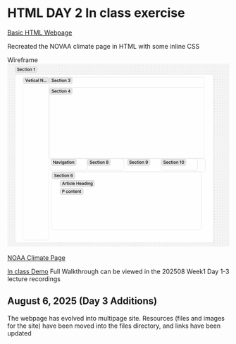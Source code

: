 # HTML DAY 2 In class exercise

[Basic HTML Webpage](https://codecrew-codeschool.github.io/Week1_HTML_lessons_202508/)


Recreated the NOVAA climate page in HTML with some inline CSS

Wireframe
![Wireframe](files/wireframe.jpg)





[NOAA Climate Page](https://www.noaa.gov/climate)

[In class Demo](https://codecrew-codeschool.github.io/HTML_lesson/weather.html)
Full Walkthrough can be viewed in the 202508 Week1 Day 1-3 lecture recordings

## August 6, 2025 (Day 3 Additions)

The webpage has evolved into multipage site. Resources (files and images for the site) have been moved into the files directory, and links have been updated
